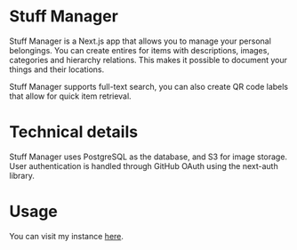 # Stuff Manager

Stuff Manager is a Next.js app that allows you to manage your personal belongings.
You can create entires for items with descriptions, images, categories and hierarchy relations.
This makes it possible to document your things and their locations.

Stuff Manager supports full-text search, 
you can also create QR code labels that allow for quick item retrieval.

# Technical details
Stuff Manager uses PostgreSQL as the database, and S3 for image storage.
User authentication is handled through GitHub OAuth using the next-auth library.

# Usage
You can visit my instance [here](https://stopnoanime-stuff-manager.vercel.app/).


